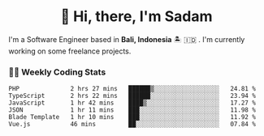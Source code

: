 <h1 align="center">👋 Hi, there, I'm Sadam</h1>
<p>I'm a Software Engineer based in <strong>Bali, Indonesia</strong> 🏝️ 🇮🇩 . I'm currently working on some freelance projects.</p>

### 👨‍💻 Weekly Coding Stats
<!--START_SECTION:waka-->

```text
PHP              2 hrs 27 mins   ██████▒░░░░░░░░░░░░░░░░░░   24.81 %
TypeScript       2 hrs 22 mins   ██████░░░░░░░░░░░░░░░░░░░   23.94 %
JavaScript       1 hr 42 mins    ████▒░░░░░░░░░░░░░░░░░░░░   17.27 %
JSON             1 hr 11 mins    ███░░░░░░░░░░░░░░░░░░░░░░   11.98 %
Blade Template   1 hr 10 mins    ███░░░░░░░░░░░░░░░░░░░░░░   11.92 %
Vue.js           46 mins         ██░░░░░░░░░░░░░░░░░░░░░░░   07.84 %
```

<!--END_SECTION:waka-->
